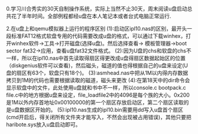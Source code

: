 0.学习川合秀实的30天自制操作系统，实际上当然不止30天，周末阅读u盘启动总共花了半年时间。全部例程都经u盘在本人笔记本或者台式电脑正常运行.

2.在u盘上和qemu模拟器上运行的程序区别
(1):启动区ipl10.nas的区别，最开头一段标准FAT12格式软盘专用的代码需要改成u盘的格式，可以通过下载winhex，打开winhex软件->工具->打开磁盘(选择u盘)。然后选择查看->	模板管理器->boot sector fat32->应用，查看u盘fat32文件格式。
(2):因为U盘的chs和软盘的chs不一样，所以在ipl10.nas中首先读取得扇区得更改成u盘得扇区数据起始区的位置（diskgenius软件可以查看)，然后磁头，磁道的值也得根据自己的u盘来设定(U盘的扇区有63个，软盘只有18个)。
(3):asmhead.nas中把从1M以内得内存数据拷贝到1M的代码也需要根据读取的磁道，磁头来更改
(4):在第18天中的dir命令会显示软盘中的文件，此处使用u盘就和书中不一样，所以console.c bootpack.c file.c中的地方根据u盘来设定，file_loadfile2中的4096是每个族的大小。0x200是1M以外内存首地址0x00100000的第一个扇区存放启动区，第二个扇区读取的是u盘数据区开始的。
(5):ipl10.nas生成的ipl10.bin需要用dd写入u盘首个扇区(cmd开启后，得关闭所有文件夹才能写入，不然会出现被占用错误)，其他只要把haribote.sys放入u盘启动即可。

